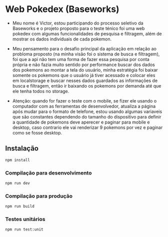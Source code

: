 # Web Pokedex (Baseworks)

- Meu nome é Victor, estou participando do processo seletivo da Baseworks e o projeto proposto para o teste ténico foi uma web pokedex com algumas funcionalidades de pesquisa e filtragem, além de mostrar os dados individuais de cada pokemon.

- Meu pensamento para o desafio principal da aplicação em relação ao probloma proposto (na minha visão foi o sistema de busca e filtragem), foi que a api não tem uma forma de fazer essa pesquisa por conta própria e não fazia muito sentido por performance buscar dos dados dos pokemons ao montar a tela do usuário, minha estratégia foi baixar somente os pokemons que o usuário já tiver acessado e colocar eles em localstorage e buscar nesses dados guardados as informações de busca e filtragem, então ir baixando os pokemons por demanda até que ele tenha todos no storage.

- Atenção: quando for fazer o teste com o mobile, se fizer ele usando o computador com as ferramentas de desenvolvedor, atualiza a página após mudar para o formato de telefone, estou usando algumas variaveis que são constantes dependendo do tamanho do dispositivo para definir a quantidade de pokemons deve aperecer e paginar para mobile e desktop, caso contrario ele vai renderizar 9 pokemons por vez e paginar como se fosse desktop.
## Instalação

```sh
npm install
```

### Compilação para desenvolvimento

```sh
npm run dev
```

### Compilação para produção

```sh
npm run build
```

### Testes unitários

```sh
npm run test:unit
```